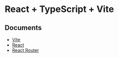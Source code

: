# React + TypeScript + Vite

## Documents

- [Vite](https://ja.vite.dev/)
- [React](https://ja.react.dev/)
- [React Router](https://reactrouter.com/home)